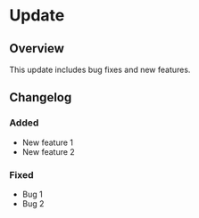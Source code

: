 # Update

## Overview
This update includes bug fixes and new features.

## Changelog
### Added
- New feature 1
- New feature 2

### Fixed
- Bug 1
- Bug 2